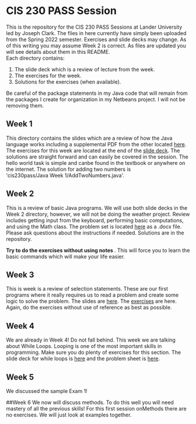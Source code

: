 # CIS 230 PASS Session
This is the repository for the CIS 230 PASS Sessions at Lander University led by Joseph Clark.
The files in here currently have simply been uploaded from the Spring 2022 semester. Exercises and slide decks may change. 
As of this writing you may assume Week 2 is correct. As files are updated you will see details about them in this README.  
Each directory contains:
1. The slide deck which is a review of lecture from the week.  
2. The exercises for the week.
3. Solutions for the exercises (when available).  

Be careful of the package statements in my Java code that will remain from the packages I create for organization in my Netbeans project. I will not be removing them.

## Week 1
This directory contains the slides which are a review of how the Java language works including a supplemental PDF from the other located [here](https://github.com/josephclark293/cis230pass/blob/master/Java%20Week%201/Week%201/JavaCharacteristics.pdf). The exercises for this week are located at the end of the [slide deck](https://github.com/josephclark293/cis230pass/blob/master/Java%20Week%201/Week%201/Introduction%20To%20Java%20Programming%20Language.pdf). The solutions are straight forward and can easily be covered in the session. The hello world task is simple and canbe found in the textbook or anywhere on the internet. The solution for adding two numbers is <nobr>'cis230pass/Java Week 1/AddTwoNumbers.java'.</nobr>

## Week 2
This is a review of basic Java programs. We will use both slide decks in the Week 2 directory, however, we will not be doing the weather project. Review includes getting input from the keyboard, performing basic computations, and using the Math class.
The problem set is located [here](https://github.com/josephclark293/cis230pass/blob/master/Java%20Week%202/Problem%20Sheet%201.docx) as a .docx file. Please ask questions about the instructions if needed. Solutions are in the repository.

<strong> Try to do the exercises without using notes </strong>. This will force you to learn the basic commands which will make your life easier.

## Week 3
This is week is a review of selection statements. These are our first programs where it really requires us to read a problem and create some logic to solve the problem. The slides are [here]( https://github.com/josephclark293/cis230pass/blob/master/Java%20Week%203/Selections.pdf). The [exercises](https://github.com/josephclark293/cis230pass/blob/master/Java%20Week%203/Selections%20Problems.pdf) are here. Again, do the exercises without use of reference as best as possible. 

## Week 4
We are already in Week 4! Do not fall behind. This week we are talking about While Loops. Looping is one of the most important skills in programming. Make sure you do plenty of exercises for this section.
The slide deck for while loops is [here](https://github.com/josephclark293/cis230pass/blob/master/Java%20Week%204/The%20While%20Loop.pdf) and the problem sheet is [here](https://github.com/josephclark293/cis230pass/blob/master/Java%20Week%204/Problem%20Sheet%204%20Loops.pdf).

## Week 5
We discussed the sample Exam 1!

##Week 6
We now will discuss methods. To do this well you will need mastery of all the previous skills! For this first session onMethods there are no exercises. We will just look at examples together.
